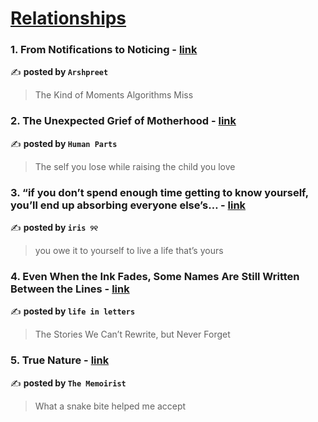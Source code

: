 
<h1><a href=https://medium.com/tag/relationships/recommended target="_blank" rel="noopener noreferrer">Relationships</a></h1>
<h3>1. From Notifications to Noticing - <a href="https://medium.com/@arshpreetatwal/from-notifications-to-noticing-93ab5bb8530a" target="_blank" rel="noopener noreferrer">link</a></h3>

✍️ **posted by `Arshpreet`**

<blockquote>The Kind of Moments Algorithms Miss</blockquote>

<h3>2. The Unexpected Grief of Motherhood - <a href="https://medium.com/human-parts/the-unexpected-grief-of-motherhood-8af175e1cf2a" target="_blank" rel="noopener noreferrer">link</a></h3>

✍️ **posted by `Human Parts`**

<blockquote>The self you lose while raising the child you love</blockquote>

<h3>3. “if you don’t spend enough time getting to know yourself, you’ll end up absorbing everyone else’s… - <a href="https://medium.com/@fyoaeuriz/if-you-dont-spend-enough-time-getting-to-know-yourself-you-ll-end-up-absorbing-everyone-else-s-e52c3ff17df4" target="_blank" rel="noopener noreferrer">link</a></h3>

✍️ **posted by `iris ୨୧`**

<blockquote>you owe it to yourself to live a life that’s yours</blockquote>

<h3>4. Even When the Ink Fades, Some Names Are Still Written Between the Lines - <a href="https://medium.com/@saikikeshi/even-when-the-ink-fades-some-names-are-still-written-between-the-lines-44f3cf478de7" target="_blank" rel="noopener noreferrer">link</a></h3>

✍️ **posted by `life in letters`**

<blockquote>The Stories We Can’t Rewrite, but Never Forget</blockquote>

<h3>5. True Nature - <a href="https://medium.com/the-memoirist/true-nature-151dcd2014af" target="_blank" rel="noopener noreferrer">link</a></h3>

✍️ **posted by `The Memoirist`**

<blockquote>What a snake bite helped me accept</blockquote>

